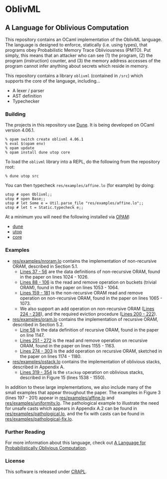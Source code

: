 # OblivML

## A Language for Oblivious Computation

This repository contains an OCaml implementation of the OblivML language. The language is designed to enforce, statically (i.e. using types), that programs obey Probabilistic Memory Trace Obliviousness (PMTO). Put simply, this means that an attacker who can see (1) the program, (2) the program (instruction) counter, and (3) the memory address accesses of the program cannot infer anything about secrets which reside in memory.

This repository contains a library `oblivml` (contained in `/src`) which supports the core of the language, including...
  * A lexer / parser
  * AST definition
  * Typechecker

### Building

The projects in this repository use [Dune](https://github.com/ocaml/dune). It is being developed
on OCaml version 4.06.1.

```
% opam switch create oblivml 4.06.1
% eval $(opam env)
% opam update
% opam install dune utop core
```

To load the `oblivml` library into a REPL, do the following from the repository root:

```
% dune utop src
```

You can then typecheck `res/examples/affine.lo` (for example) by doing:

```
utop # open Oblivml;;
utop # open Base;;
utop # let Some e = Util.parse_file "res/examples/affine.lo";;
utop # let t = Static.typecheck e;;
```

At a minimum you will need the following installed via [OPAM](https://opam.ocaml.org/):

* [dune](https://github.com/ocaml/dune)
* [utop](https://github.com/diml/utop)
* [core](https://github.com/janestreet/core)

### Examples

* [res/examples/nroram.lo](res/examples/nroram.lo) contains the implementation of non-recursive ORAM, described in Section 5.1.
  + [Lines 37 - 56](res/examples/nroram.lo#L37) are the data definitions of non-recursive ORAM, found in the paper on lines 1024 - 1026.
  + [Lines 88 - 106](res/examples/nroram.lo#L88) is the read and remove operation on buckets (trivial ORAM), found in the paper on lines 1053 - 1064.
  + [Lines 159 - 181](res/examples/nroram.lo#L159) is the non-recursive ORAM read and remove operation on non-recursive ORAM, found in the paper on lines 1065 - 1073.
  + We also support an add operation on non-recursive ORAM ([Lines 224 - 238](res/examples/nroram.lo#L224)), and the required eviction procedure ([Lines 200 - 222](res/examples/nroram.lo#L159)).
* [res/examples/oram.lo](res/examples/oram.lo) contains the implementation of recursive ORAM, described in Section 5.2.
  + [Line 58](res/examples/oram.lo#L58) is the data definition of recursive ORAM, found in the paper on line 1147.
  + [Lines 251 - 272](res/examples/oram.lo#L251) is the read and remove operation on recursive ORAM, found in the paper on lines 1155 - 1163.
  + [Lines 274 - 303](res/examples/oram.lo#L274) is the add operation on recursive ORAM, sketched in the paper on lines 1174 - 1180.
* [res/examples/ostack.lo](res/examples/ostack.lo) contains the implementation of oblivious stacks, described in Appendix A.
  + [Lines 319 - 354](res/examples/ostack.lo#L319) is the `stackop` operation on oblivious stacks, described in Figure 15 (lines 1538 - 1550).

In addition to these large implementations, we also include many of the small examples that appear throughout the paper.
The examples in Figure 3 (lines 197 - 201) appear in [res/examples/affine.lo](res/examples/affine.lo) and [res/examples/uniformity.lo](res/examples/ostack.lo). The pathological example to illustrate the need for unsafe casts which appears in Appendix A.2 can be found in [res/examples/pathological.lo](res/examples/pathological.lo), and the fix with casts can be found in [res/examples/pathological-fix.lo](res/examples/pathological-fix.lo).

### Further Reading

For more information about this language, check out [A Language for Probabilistically Oblivious Computation](https://arxiv.org/pdf/1711.09305.pdf).

### License

This software is released under [CRAPL](http://matt.might.net/articles/crapl/).
